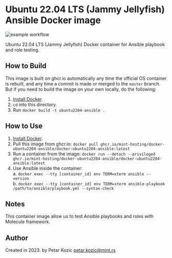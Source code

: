 # Ubuntu 22.04 LTS (Jammy Jellyfish) Ansible Docker image

![example workflow](https://github.com/mint-hosting/docker-ubuntu2204-ansible/actions/workflows/build.yml/badge.svg)


Ubuntu 22.04 LTS (Jammy Jellyfish) Docker container for Ansible playbook and role testing.

## How to Build

This image is built on ghcr.io automatically any time the official OS container is rebuilt, and any time a commit is made or merged to the `master` branch. But if you need to build the image on your own locally, do the following:

  1. [Install Docker](https://docs.docker.com/install/).
  2. `cd` into this directory.
  3. Run `docker build -t ubuntu2204-ansible .`

## How to Use

  1. [Install Docker](https://docs.docker.com/engine/installation/).
  2. Pull this image from ghcr.io: `docker pull ghcr.io/mint-hosting/docker-ubuntu2204-ansible/docker-ubuntu2204-ansible:latest`
  3. Run a container from the image: `docker run --detach --privileged ghcr.io/mint-hosting/docker-ubuntu2204-ansible/docker-ubuntu2204-ansible:latest`
  4. Use Ansible inside the container:  
    a. `docker exec --tty [container_id] env TERM=xterm ansible --version`  
    b. `docker exec --tty [container_id] env TERM=xterm ansible-playbook /path/to/ansible/playbook.yml --syntax-check`  

## Notes

This container image allow us to test Ansible playbooks and roles with Molecule framework.

## Author

Created in 2023. by Petar Kozic petar.kozic@mint.rs